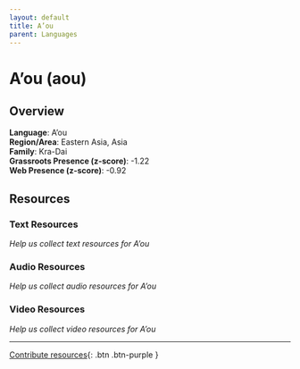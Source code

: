 ```yaml
---
layout: default
title: A’ou
parent: Languages
---
```


# A’ou (aou)

## Overview

**Language**: A’ou  
**Region/Area**: Eastern Asia, Asia  
**Family**: Kra-Dai  
**Grassroots Presence (z-score)**: -1.22  
**Web Presence (z-score)**: -0.92  

## Resources

### Text Resources
*Help us collect text resources for A’ou*

### Audio Resources
*Help us collect audio resources for A’ou*

### Video Resources
*Help us collect video resources for A’ou*

---

[Contribute resources](https://forms.office.com/e/1SfLJx3u1r){: .btn .btn-purple }
